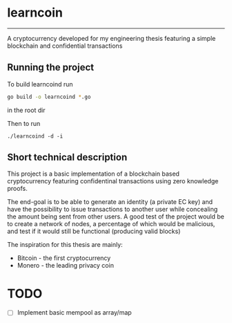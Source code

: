 # learncoin

---

A cryptocurrency developed for my engineering thesis featuring a simple blockchain and confidential transactions

## Running the project
To build learncoind run
```bash
go build -o learncoind *.go
```
in the root dir

Then to run
```
./learncoind -d -i
```

## Short technical description
This project is a basic implementation of a blockchain based cryptocurrency featuring confidentinal transactions using zero knowledge proofs.

The end-goal is to be able to generate an identity (a private EC key) and have the possibility to issue transactions to another user while concealing the amount being sent from other users. A good test of the project would be to create a network of nodes, a percentage of which would be malicious, and test if it would still be functional (producing valid blocks)

The inspiration for this thesis are mainly:
* Bitcoin - the first cryptocurrency
* Monero - the leading privacy coin

# TODO
- [ ] Implement basic mempool as array/map
